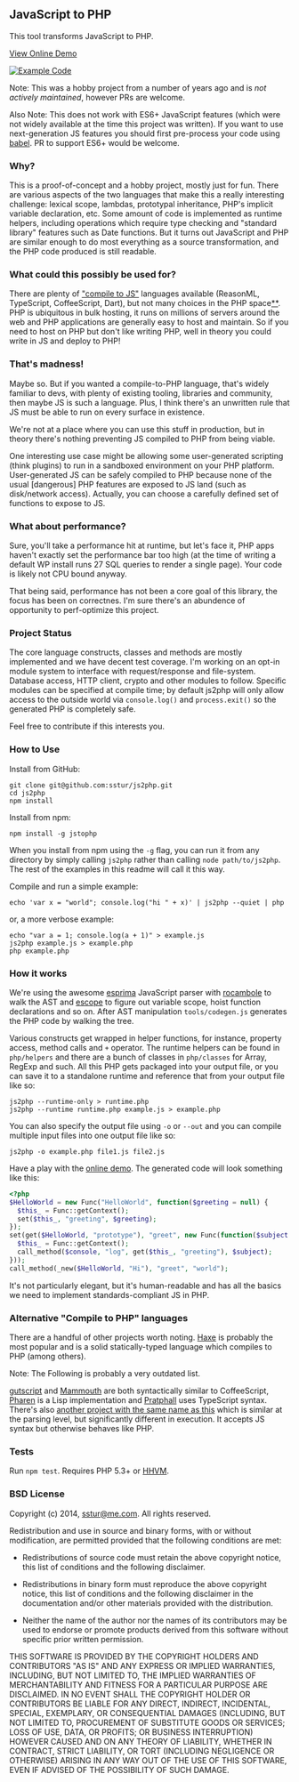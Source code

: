 ## JavaScript to PHP

This tool transforms JavaScript to PHP.

[View Online Demo][2]

[![Example Code](https://raw.githubusercontent.com/sstur/js2php/master/demo/images/example.png)][2]

Note: This was a hobby project from a number of years ago and is _not actively maintained_, however PRs are welcome.

Also Note: This does not work with ES6+ JavaScript features (which were not widely available at the time this project was written). If you want to use next-generation JS features you should first pre-process your code using [babel][20]. PR to support ES6+ would be welcome.

### Why?

This is a proof-of-concept and a hobby project, mostly just for fun. There are various aspects of the two languages that make this a really interesting challenge: lexical scope, lambdas, prototypal inheritance, PHP's implicit variable declaration, etc. Some amount of code is implemented as runtime helpers, including operations which require type checking and "standard library" features such as Date functions. But it turns out JavaScript and PHP are similar enough to do most everything as a source transformation, and the PHP code produced is still readable.

### What could this possibly be used for?

There are plenty of ["compile to JS"][3] languages available (ReasonML, TypeScript, CoffeeScript, Dart), but not many choices in the PHP space[\*\*](#alternatives). PHP is ubiquitous in bulk hosting, it runs on millions of servers around the web and PHP applications are generally easy to host and maintain. So if you need to host on PHP but don't like writing PHP, well in theory you could write in JS and deploy to PHP!

### That's madness!

Maybe so. But if you wanted a compile-to-PHP language, that's widely familiar to devs, with plenty of existing tooling, libraries and community, then maybe JS is such a language. Plus, I think there's an unwritten rule that JS must be able to run on every surface in existence.

We're not at a place where you can use this stuff in production, but in theory there's nothing preventing JS compiled to PHP from being viable.

One interesting use case might be allowing some user-generated scripting (think plugins) to run in a sandboxed environment on your PHP platform. User-generated JS can be safely compiled to PHP because none of the usual [dangerous] PHP features are exposed to JS land (such as disk/network access). Actually, you can choose a carefully defined set of functions to expose to JS.

### What about performance?

Sure, you'll take a performance hit at runtime, but let's face it, PHP apps haven't exactly set the performance bar too high (at the time of writing a default WP install runs 27 SQL queries to render a single page). Your code is likely not CPU bound anyway.

That being said, performance has not been a core goal of this library, the focus has been on correctnes. I'm sure there's an abundence of opportunity to perf-optimize this project.

### Project Status

The core language constructs, classes and methods are mostly implemented and we have decent test coverage. I'm working on an opt-in module system to interface with request/response and file-system. Database access, HTTP client, crypto and other modules to follow. Specific modules can be specified at compile time; by default js2php will only allow access to the outside world via `console.log()` and `process.exit()` so the generated PHP is completely safe.

Feel free to contribute if this interests you.

### How to Use

Install from GitHub:

    git clone git@github.com:sstur/js2php.git
    cd js2php
    npm install

Install from npm:

    npm install -g jstophp

When you install from npm using the `-g` flag, you can run it from any directory by simply calling `js2php` rather than calling `node path/to/js2php`. The rest of the examples in this readme will call it this way.

Compile and run a simple example:

    echo 'var x = "world"; console.log("hi " + x)' | js2php --quiet | php

or, a more verbose example:

    echo "var a = 1; console.log(a + 1)" > example.js
    js2php example.js > example.php
    php example.php

### How it works

We're using the awesome [esprima][8] JavaScript parser with [rocambole][9] to walk the AST and [escope][10] to figure out variable scope, hoist function declarations and so on. After AST manipulation `tools/codegen.js` generates the PHP code by walking the tree.

Various constructs get wrapped in helper functions, for instance, property access, method calls and `+` operator. The runtime helpers can be found in `php/helpers` and there are a bunch of classes in `php/classes` for Array, RegExp and such. All this PHP gets packaged into your output file, or you can save it to a standalone runtime and reference that from your output file like so:

    js2php --runtime-only > runtime.php
    js2php --runtime runtime.php example.js > example.php

You can also specify the output file using `-o` or `--out` and you can compile multiple input files into one output file like so:

    js2php -o example.php file1.js file2.js

Have a play with the [online demo][2]. The generated code will look something like this:

```php
<?php
$HelloWorld = new Func("HelloWorld", function($greeting = null) {
  $this_ = Func::getContext();
  set($this_, "greeting", $greeting);
});
set(get($HelloWorld, "prototype"), "greet", new Func(function($subject = null) use (&$console) {
  $this_ = Func::getContext();
  call_method($console, "log", get($this_, "greeting"), $subject);
}));
call_method(_new($HelloWorld, "Hi"), "greet", "world");
```

It's not particularly elegant, but it's human-readable and has all the basics we need to implement standards-compliant JS in PHP.

### Alternative "Compile to PHP" languages

There are a handful of other projects worth noting. [Haxe][11] is probably the most popular and is a solid statically-typed language which compiles to PHP (among others).

Note: The Following is probably a very outdated list.

[gutscript][19] and [Mammouth][14] are both syntactically similar to CoffeeScript, [Pharen][13] is a Lisp implementation and [Pratphall][15] uses TypeScript syntax. There's also [another project with the same name as this][18] which is similar at the parsing level, but significantly different in execution. It accepts JS syntax but otherwise behaves like PHP.

### Tests

Run `npm test`. Requires PHP 5.3+ or [HHVM][16].

### BSD License

Copyright (c) 2014, sstur@me.com. All rights reserved.

Redistribution and use in source and binary forms, with or without modification,
are permitted provided that the following conditions are met:

- Redistributions of source code must retain the above copyright notice, this
  list of conditions and the following disclaimer.

- Redistributions in binary form must reproduce the above copyright notice,
  this list of conditions and the following disclaimer in the
  documentation and/or other materials provided with the distribution.

- Neither the name of the author nor the names of its contributors may be used
  to endorse or promote products derived from this software without specific
  prior written permission.

THIS SOFTWARE IS PROVIDED BY THE COPYRIGHT HOLDERS AND CONTRIBUTORS "AS IS" AND
ANY EXPRESS OR IMPLIED WARRANTIES, INCLUDING, BUT NOT LIMITED TO, THE IMPLIED
WARRANTIES OF MERCHANTABILITY AND FITNESS FOR A PARTICULAR PURPOSE ARE
DISCLAIMED. IN NO EVENT SHALL THE COPYRIGHT HOLDER OR CONTRIBUTORS BE LIABLE FOR
ANY DIRECT, INDIRECT, INCIDENTAL, SPECIAL, EXEMPLARY, OR CONSEQUENTIAL DAMAGES
(INCLUDING, BUT NOT LIMITED TO, PROCUREMENT OF SUBSTITUTE GOODS OR SERVICES;
LOSS OF USE, DATA, OR PROFITS; OR BUSINESS INTERRUPTION) HOWEVER CAUSED AND ON
ANY THEORY OF LIABILITY, WHETHER IN CONTRACT, STRICT LIABILITY, OR TORT
(INCLUDING NEGLIGENCE OR OTHERWISE) ARISING IN ANY WAY OUT OF THE USE OF THIS
SOFTWARE, EVEN IF ADVISED OF THE POSSIBILITY OF SUCH DAMAGE.

[2]: http://sstur.github.io/js2php/demo/
[3]: https://github.com/jashkenas/coffeescript/wiki/List-of-languages-that-compile-to-JS
[8]: http://esprima.org/
[9]: https://github.com/millermedeiros/rocambole
[10]: https://github.com/Constellation/escope
[11]: http://haxe.org/
[13]: http://scriptor.github.io/pharen/
[14]: http://mammouth.wamalaka.com/
[15]: http://cretz.github.io/pratphall/
[16]: http://hhvm.com/
[18]: https://github.com/endel/js2php
[19]: https://github.com/c9s/gutscript
[20]: https://babeljs.io/
